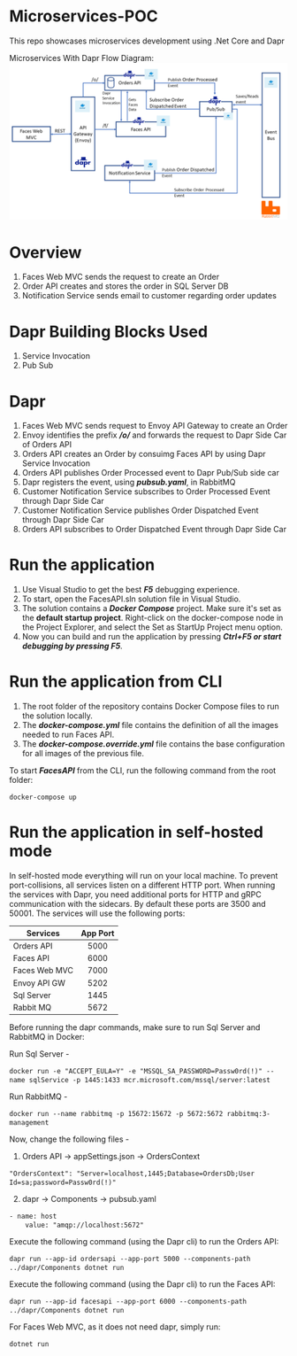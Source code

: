 # Microservices-POC

This repo showcases microservices development using .Net Core and Dapr

Microservices With Dapr Flow Diagram:
![alt text](docs/Microservices-Dapr.png 'Microservices With Dapr Flow Diagram')

# Overview

1. Faces Web MVC sends the request to create an Order
2. Order API creates and stores the order in SQL Server DB
3. Notification Service sends email to customer regarding order updates

# Dapr Building Blocks Used

1. Service Invocation
2. Pub Sub

# Dapr

1. Faces Web MVC sends request to Envoy API Gateway to create an Order
2. Envoy identifies the prefix **_/o/_** and forwards the request to Dapr Side Car of Orders API
3. Orders API creates an Order by consuimg Faces API by using Dapr Service Invocation
4. Orders API publishes Order Processed event to Dapr Pub/Sub side car
5. Dapr registers the event, using **_pubsub.yaml_**, in RabbitMQ
6. Customer Notification Service subscribes to Order Processed Event through Dapr Side Car
7. Customer Notification Service publishes Order Dispatched Event through Dapr Side Car
8. Orders API subscribes to Order Dispatched Event through Dapr Side Car

# Run the application

1. Use Visual Studio to get the best **_F5_** debugging experience.
2. To start, open the FacesAPI.sln solution file in Visual Studio.
3. The solution contains a **_Docker Compose_** project. Make sure it's set as the **default startup project**. Right-click on the docker-compose node in the Project Explorer, and select the Set as StartUp Project menu option.
4. Now you can build and run the application by pressing **_Ctrl+F5 or start debugging by pressing F5_**.

# Run the application from CLI

1. The root folder of the repository contains Docker Compose files to run the solution locally.
2. The **_docker-compose.yml_** file contains the definition of all the images needed to run Faces API.
3. The **_docker-compose.override.yml_** file contains the base configuration for all images of the previous file.

To start **_FacesAPI_** from the CLI, run the following command from the root folder:

```
docker-compose up
```

# Run the application in self-hosted mode

In self-hosted mode everything will run on your local machine. To prevent port-collisions, all services listen on a different HTTP port. When running the services with Dapr, you need additional ports for HTTP and gRPC communication with the sidecars. By default these ports are 3500 and 50001. The services will use the following ports:

| Services      | App Port |
| ------------- | :------: |
| Orders API    |   5000   |
| Faces API     |   6000   |
| Faces Web MVC |   7000   |
| Envoy API GW  |   5202   |
| Sql Server    |   1445   |
| Rabbit MQ     |   5672   |

Before running the dapr commands, make sure to run Sql Server and RabbitMQ in Docker:

Run Sql Server -

```
docker run -e "ACCEPT_EULA=Y" -e "MSSQL_SA_PASSWORD=Passw0rd(!)" --name sqlService -p 1445:1433 mcr.microsoft.com/mssql/server:latest
```

Run RabbitMQ -

```
docker run --name rabbitmq -p 15672:15672 -p 5672:5672 rabbitmq:3-management
```

Now, change the following files -

1. Orders API -> appSettings.json -> OrdersContext

```
"OrdersContext": "Server=localhost,1445;Database=OrdersDb;User Id=sa;password=Passw0rd(!)"
```

2. dapr -> Components -> pubsub.yaml

```
- name: host
    value: "amqp://localhost:5672"
```

Execute the following command (using the Dapr cli) to run the Orders API:

```
dapr run --app-id ordersapi --app-port 5000 --components-path ../dapr/Components dotnet run
```

Execute the following command (using the Dapr cli) to run the Faces API:

```
dapr run --app-id facesapi --app-port 6000 --components-path ../dapr/Components dotnet run
```

For Faces Web MVC, as it does not need dapr, simply run:

```
dotnet run
```

